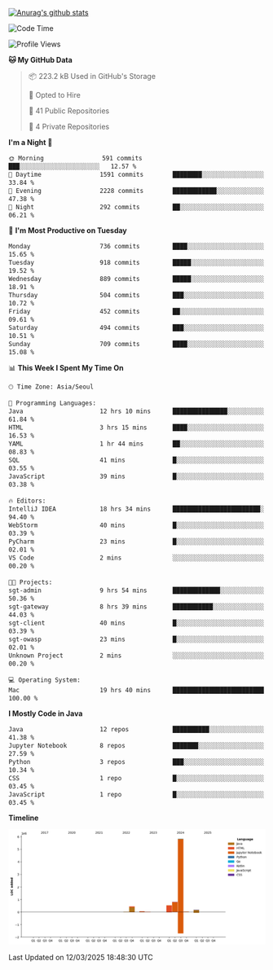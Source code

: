 [![Anurag's github stats](https://github-readme-stats.vercel.app/api?username=hajubal)](https://github.com/anuraghazra/github-readme-stats)

<!--START_SECTION:waka-->
![Code Time](http://img.shields.io/badge/Code%20Time-291%20hrs%2011%20mins-blue)

![Profile Views](http://img.shields.io/badge/Profile%20Views-0-blue)

**🐱 My GitHub Data** 

> 📦 223.2 kB Used in GitHub's Storage 
 > 
> 💼 Opted to Hire
 > 
> 📜 41 Public Repositories 
 > 
> 🔑 4 Private Repositories 
 > 
**I'm a Night 🦉** 

```text
🌞 Morning                591 commits         ███░░░░░░░░░░░░░░░░░░░░░░   12.57 % 
🌆 Daytime                1591 commits        ████████░░░░░░░░░░░░░░░░░   33.84 % 
🌃 Evening                2228 commits        ████████████░░░░░░░░░░░░░   47.38 % 
🌙 Night                  292 commits         ██░░░░░░░░░░░░░░░░░░░░░░░   06.21 % 
```
📅 **I'm Most Productive on Tuesday** 

```text
Monday                   736 commits         ████░░░░░░░░░░░░░░░░░░░░░   15.65 % 
Tuesday                  918 commits         █████░░░░░░░░░░░░░░░░░░░░   19.52 % 
Wednesday                889 commits         █████░░░░░░░░░░░░░░░░░░░░   18.91 % 
Thursday                 504 commits         ███░░░░░░░░░░░░░░░░░░░░░░   10.72 % 
Friday                   452 commits         ██░░░░░░░░░░░░░░░░░░░░░░░   09.61 % 
Saturday                 494 commits         ███░░░░░░░░░░░░░░░░░░░░░░   10.51 % 
Sunday                   709 commits         ████░░░░░░░░░░░░░░░░░░░░░   15.08 % 
```


📊 **This Week I Spent My Time On** 

```text
🕑︎ Time Zone: Asia/Seoul

💬 Programming Languages: 
Java                     12 hrs 10 mins      ███████████████░░░░░░░░░░   61.84 % 
HTML                     3 hrs 15 mins       ████░░░░░░░░░░░░░░░░░░░░░   16.53 % 
YAML                     1 hr 44 mins        ██░░░░░░░░░░░░░░░░░░░░░░░   08.83 % 
SQL                      41 mins             █░░░░░░░░░░░░░░░░░░░░░░░░   03.55 % 
JavaScript               39 mins             █░░░░░░░░░░░░░░░░░░░░░░░░   03.38 % 

🔥 Editors: 
IntelliJ IDEA            18 hrs 34 mins      ████████████████████████░   94.40 % 
WebStorm                 40 mins             █░░░░░░░░░░░░░░░░░░░░░░░░   03.39 % 
PyCharm                  23 mins             █░░░░░░░░░░░░░░░░░░░░░░░░   02.01 % 
VS Code                  2 mins              ░░░░░░░░░░░░░░░░░░░░░░░░░   00.20 % 

🐱‍💻 Projects: 
sgt-admin                9 hrs 54 mins       █████████████░░░░░░░░░░░░   50.36 % 
sgt-gateway              8 hrs 39 mins       ███████████░░░░░░░░░░░░░░   44.03 % 
sgt-client               40 mins             █░░░░░░░░░░░░░░░░░░░░░░░░   03.39 % 
sgt-owasp                23 mins             █░░░░░░░░░░░░░░░░░░░░░░░░   02.01 % 
Unknown Project          2 mins              ░░░░░░░░░░░░░░░░░░░░░░░░░   00.20 % 

💻 Operating System: 
Mac                      19 hrs 40 mins      █████████████████████████   100.00 % 
```

**I Mostly Code in Java** 

```text
Java                     12 repos            ██████████░░░░░░░░░░░░░░░   41.38 % 
Jupyter Notebook         8 repos             ███████░░░░░░░░░░░░░░░░░░   27.59 % 
Python                   3 repos             ███░░░░░░░░░░░░░░░░░░░░░░   10.34 % 
CSS                      1 repo              █░░░░░░░░░░░░░░░░░░░░░░░░   03.45 % 
JavaScript               1 repo              █░░░░░░░░░░░░░░░░░░░░░░░░   03.45 % 
```



**Timeline**

![Lines of Code chart](https://raw.githubusercontent.com/hajubal/hajubal/main/assets/bar_graph.png)


 Last Updated on 12/03/2025 18:48:30 UTC
<!--END_SECTION:waka-->